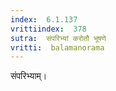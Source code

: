 ```yaml
---
index:  6.1.137
vrittiindex:  378
sutra:  संपरिभ्यां करोतौ भूषणे
vritti:  balamanorama 
---
```


संपरिभ्याम्। 

